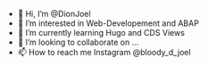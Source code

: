 - 👋 Hi, I’m @DionJoel
- 👀 I’m interested in Web-Developement and ABAP
- 🌱 I’m currently learning Hugo and CDS Views
- 💞️ I’m looking to collaborate on ...
- 📫 How to reach me Instagram @bloody_d_joel

<!---
DionJoel/DionJoel is a ✨ special ✨ repository because its `README.md` (this file) appears on your GitHub profile.
You can click the Preview link to take a look at your changes.
--->
